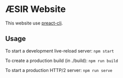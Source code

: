 # ÆSIR Website
This website use [preact-cli](https://github.com/developit/preact-cli).

## Usage

To start a development live-reload server:
  `npm start`

To create a production build (in ./build):
  `npm run build`

To start a production HTTP/2 server:
  `npm run serve`